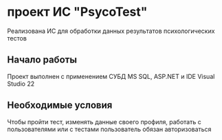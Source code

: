 ﻿# проект ИС "PsycoTest" 
Реализована ИС для обработки данных результатов психологических тестов

## Начало работы
Проект выполнен с применением СУБД MS SQL, ASP.NET и IDE Visual Studio 22

## Необходимые условия
Чтобы пройти тест, изменять данные своего профиля, работать с пользователями или с тестами пользователь обязан авторизоваться
